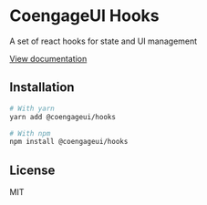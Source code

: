 # CoengageUI Hooks

A set of react hooks for state and UI management

[View documentation](https://coengage.dev/)

## Installation

```sh
# With yarn
yarn add @coengageui/hooks

# With npm
npm install @coengageui/hooks
```

## License

MIT
